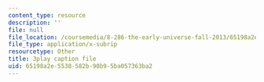 ```yaml
---
content_type: resource
description: ''
file: null
file_location: /coursemedia/8-286-the-early-universe-fall-2013/65198a2e5538582b90b95ba057363ba2_ANCN7vr9FVk.vtt
file_type: application/x-subrip
resourcetype: Other
title: 3play caption file
uid: 65198a2e-5538-582b-90b9-5ba057363ba2
---
```

